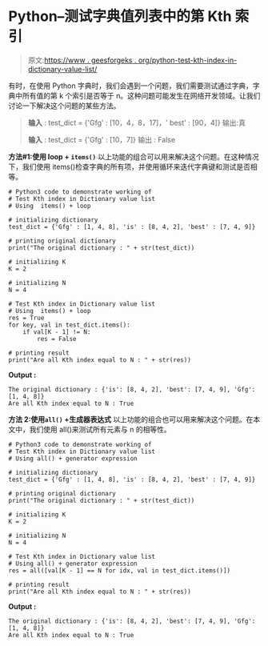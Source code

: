 # Python–测试字典值列表中的第 Kth 索引

> 原文:[https://www . geesforgeks . org/python-test-kth-index-in-dictionary-value-list/](https://www.geeksforgeeks.org/python-test-kth-index-in-dictionary-value-list/)

有时，在使用 Python 字典时，我们会遇到一个问题，我们需要测试通过字典，字典中所有值的第 k 个索引是否等于 n。这种问题可能发生在网络开发领域。让我们讨论一下解决这个问题的某些方法。

> **输入** : test_dict = {'Gfg' : [10，4，8，17]，' best' : [90，4]}
> 输出:真
> 
> **输入** : test_dict = {'Gfg' : [10，7]}
> 输出 : False

**方法#1:使用 loop + `items()`**
以上功能的组合可以用来解决这个问题。在这种情况下，我们使用 items()检查字典的所有项，并使用循环来迭代字典键和测试是否相等。

```
# Python3 code to demonstrate working of 
# Test Kth index in Dictionary value list
# Using  items() + loop

# initializing dictionary
test_dict = {'Gfg' : [1, 4, 8], 'is' : [8, 4, 2], 'best' : [7, 4, 9]}

# printing original dictionary
print("The original dictionary : " + str(test_dict))

# initializing K 
K = 2

# initializing N 
N = 4

# Test Kth index in Dictionary value list
# Using  items() + loop
res = True
for key, val in test_dict.items():
    if val[K - 1] != N:
        res = False

# printing result 
print("Are all Kth index equal to N : " + str(res)) 
```

**Output :**

```
The original dictionary : {'is': [8, 4, 2], 'best': [7, 4, 9], 'Gfg': [1, 4, 8]}
Are all Kth index equal to N : True

```

**方法 2:使用`all()` +生成器表达式**
以上功能的组合也可以用来解决这个问题。在本文中，我们使用 all()来测试所有元素与 n 的相等性。

```
# Python3 code to demonstrate working of 
# Test Kth index in Dictionary value list
# Using all() + generator expression

# initializing dictionary
test_dict = {'Gfg' : [1, 4, 8], 'is' : [8, 4, 2], 'best' : [7, 4, 9]}

# printing original dictionary
print("The original dictionary : " + str(test_dict))

# initializing K 
K = 2

# initializing N 
N = 4

# Test Kth index in Dictionary value list
# Using all() + generator expression
res = all([val[K - 1] == N for idx, val in test_dict.items()])

# printing result 
print("Are all Kth index equal to N : " + str(res)) 
```

**Output :**

```
The original dictionary : {'is': [8, 4, 2], 'best': [7, 4, 9], 'Gfg': [1, 4, 8]}
Are all Kth index equal to N : True

```